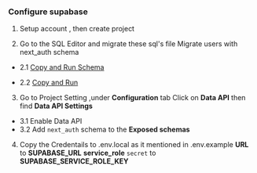 ### Configure supabase

1. Setup account , then create project

2. Go to the SQL Editor and migrate these sql's file
Migrate users with next_auth schema


- 2.1
[Copy and Run Schema](https://github.com/nextauthjs/next-auth/blob/e17fc74b61dc23b26bdfe2112c7d7fdb04858dd5/packages/adapter-supabase/supabase/migrations/20221108044627_create_public_users_table.sql)

- 2.2
[Copy and Run](https://github.com/nextauthjs/next-auth/blob/e17fc74b61dc23b26bdfe2112c7d7fdb04858dd5/packages/adapter-supabase/supabase/migrations/20221108043803_create_next_auth_schema.sql)


3. Go to Project Setting ,under **Configuration** tab Click on **Data API** then find  **Data API Settings** 
- 3.1 Enable Data API 
- 3.2 Add `next_auth` schema to the  **Exposed schemas**

4. Copy the Credentails to .env.local as it mentioned in .env.example
   **URL** to  **SUPABASE_URL**
   **service_role** `secret` to **SUPABASE_SERVICE_ROLE_KEY**


   
